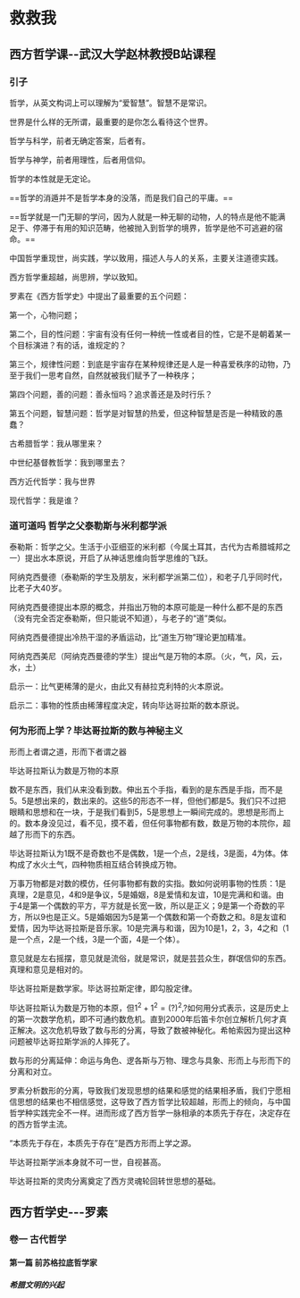 # 救救我

## 西方哲学课--武汉大学赵林教授B站课程

### 引子

哲学，从英文构词上可以理解为“爱智慧”。智慧不是常识。

世界是什么样的无所谓，最重要的是你怎么看待这个世界。

哲学与科学，前者无确定答案，后者有。

哲学与神学，前者用理性，后者用信仰。

哲学的本性就是无定论。

==哲学的消遁并不是哲学本身的没落，而是我们自己的平庸。==

==哲学就是一门无聊的学问，因为人就是一种无聊的动物，人的特点是他不能满足于、停滞于有用的知识范畴，他被抛入到哲学的境界，哲学是他不可逃避的宿命。==

中国哲学重现世，尚实践，学以致用，描述人与人的关系，主要关注道德实践。

西方哲学重超越，尚思辨，学以致知。

罗素在《西方哲学史》中提出了最重要的五个问题：

第一个，心物问题；

第二个，目的性问题：宇宙有没有任何一种统一性或者目的性，它是不是朝着某一个目标演进？有的话，谁规定的？

第三个，规律性问题：到底是宇宙存在某种规律还是人是一种喜爱秩序的动物，乃至于我们一思考自然，自然就被我们赋予了一种秩序；

第四个问题，善的问题：善永恒吗？追求善还是及时行乐？

第五个问题，智慧问题：哲学是对智慧的热爱，但这种智慧是否是一种精致的愚蠢？

古希腊哲学：我从哪里来？

中世纪基督教哲学：我到哪里去？

西方近代哲学：我与世界

现代哲学：我是谁？

### 道可道吗 哲学之父泰勒斯与米利都学派

泰勒斯：哲学之父。生活于小亚细亚的米利都（今属土耳其，古代为古希腊城邦之一）提出水本原说，开启了从神话思维向哲学思维的飞跃。

阿纳克西曼德（泰勒斯的学生及朋友，米利都学派第二位），和老子几乎同时代，比老子大40岁。

阿纳克西曼德提出本原的概念，并指出万物的本原可能是一种什么都不是的东西（没有完全否定泰勒斯，但只能说不知道），与老子的“道”类似。

阿纳克西曼德提出冷热干湿的矛盾运动，比“道生万物”理论更加精准。

阿纳克西美尼（阿纳克西曼德的学生）提出气是万物的本原。（火，气，风，云，水，土）

启示一：比气更稀薄的是火，由此又有赫拉克利特的火本原说。

启示二：事物的性质由稀薄程度决定，转向毕达哥拉斯的数本原说。

### 何为形而上学？毕达哥拉斯的数与神秘主义

形而上者谓之道，形而下者谓之器

毕达哥拉斯认为数是万物的本原

数不是东西，我们从来没看到数。伸出五个手指，看到的是东西是手指，而不是5。5是想出来的，数出来的。这些5的形态不一样，但他们都是5。我们只不过把眼睛和思想和在一块，于是我们看到5，5是思想上一瞬间完成的。思想是形而上的。数本身没见过，看不见，摸不着，但任何事物都有数，数是万物的本院你，超越了形而下的东西。

毕达哥拉斯认为1既不是奇数也不是偶数，1是一个点，2是线，3是面，4为体。体构成了水火土气，四种物质相互结合转换成万物。

万事万物都是对数的模仿，任何事物都有数的实指。数如何说明事物的性质：1是真理，2是意见，4和9是争议，5是婚姻，8是爱情和友谊，10是完满和和谐。由于4是第一个偶数的平方，平方就是长宽一致，所以是正义；9是第一个奇数的平方，所以9也是正义。5是婚姻因为5是第一个偶数和第一个奇数之和。8是友谊和爱情，因为毕达哥拉斯是音乐家。10是完满与和谐，因为10是1，2，3，4之和（1是一个点，2是一个线，3是一个面，4是一个体）。

意见就是左右摇摆，意见就是流俗，就是常识，就是芸芸众生，群氓信仰的东西。真理和意见是相对的。

毕达哥拉斯是数学家。毕达哥拉斯定律，即勾股定律。

毕达哥拉斯认为数是万物的本原，但$1^2+1^2=(?)^2$,$?$如何用分式表示，这是历史上的第一次数学危机，即不可通约数危机。直到2000年后笛卡尔创立解析几何才真正解决。这次危机导致了数与形的分离，导致了数被神秘化。希帕索因为提出这种问题被毕达哥拉斯学派的人摔死了。

数与形的分离延伸：命运与角色、逻各斯与万物、理念与具象、形而上与形而下的分离和对立。

罗素分析数形的分离，导致我们发现思想的结果和感觉的结果相矛盾，我们宁愿相信思想的结果也不相信感觉，这导致了西方哲学比较超越，形而上的倾向，与中国哲学种实践完全不一样。进而形成了西方哲学一脉相承的本质先于存在，决定存在的西方哲学主流。

“本质先于存在，本质先于存在”是西方形而上学之源。

毕达哥拉斯学派本身就不可一世，自视甚高。

毕达哥拉斯的灵肉分离奠定了西方灵魂轮回转世思想的基础。

## 西方哲学史---罗素

### 卷一 古代哲学

#### 第一篇 前苏格拉底哲学家

##### 希腊文明的兴起





